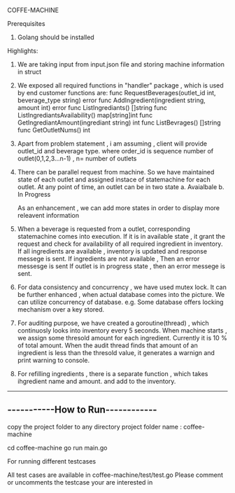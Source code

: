 COFFE-MACHINE 

Prerequisites 
1. Golang should be installed

Highlights:
1. We are taking input from input.json file and storing machine information in struct
2. We exposed all required functions in "handler" package , which is used by end customer
    functions are:
    func RequestBeverages(outlet_id int, beverage_type string) error
    func AddIngredient(ingredient string, amount int) error
    func ListIngrediants() []string
    func ListIngrediantsAvailability() map[string]int
    func GetIngrediantAmount(ingrediant string) int
    func ListBevrages() []string
    func GetOutletNums() int

3. Apart from problem statement , i am assuming , client will provide outlet_id and beverage type.
    where order_id is sequence number of outlet(0,1,2,3...n-1) , n= number of outlets

4. There can be parallel request from machine. 
    So we have maintained state of each outlet and assigned instace of statemachine for each outlet.
    At any point of time, an outlet can be in two state 
    a. Avaialbale
    b. In Progress

    As an enhancement , we can add more states in order to display more releavent information

5. When a beverage is requested from a outlet, corresponding statemachine comes into execution.
    If it is in available state , it grant the request and check for availability of all required ingredient in inventory.
        If all ingredients are available , inventory is updated and response messege is sent.
        If ingredients are not available , Then an error messesge is sent
    If outlet is in progress state , then an error messege is sent.

6. For data consistency and concurrency , we have used mutex lock.
    It can be further enhanced , when actual database comes into the picture.
    We can utilize concurrency of database. e.g. Some database offers locking mechanism over a key stored.

7. For auditing purpose, we have created a goroutine(thread) , which continuosly looks into inventory every 5 seconds.
    When machine starts , we assign some thresold amount for each ingredient. Currently it is 10 % of total amount.
    When the audit thread finds that amount of an ingredient is less than the thresold value, it generates a warnign and print
    warning to console.

8. For refilling ingredients , there is a separate function , which takes ihgredient name and amount. and add to the inventory.

---------------------------------
-----------How to Run------------
---------------------------------

copy the project folder to any directory
project folder name : coffee-machine

cd coffee-machine
go run main.go 

For running different testcases

All test cases are available in coffee-machine/test/test.go
Please comment or uncomments the testcase your are interested in



